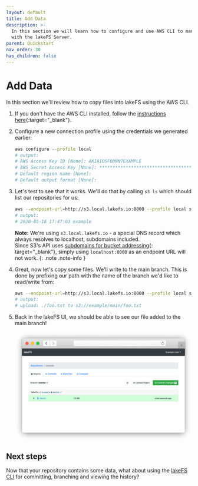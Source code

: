 ```yaml
---
layout: default
title: Add Data
description: >-
  In this section we will learn how to configure and use AWS CLI to manage data
  with the lakeFS Server.
parent: Quickstart
nav_order: 30
has_children: false
---
```


# Add Data

In this section we'll review how to copy files into lakeFS using the AWS CLI.

1. If you don't have the AWS CLI installed, follow the [instructions here](https://docs.aws.amazon.com/cli/latest/userguide/cli-chap-install.html){:target="\_blank"}.
2. Configure a new connection profile using the credentials we generated earlier:

   ```bash
   aws configure --profile local
   # output:
   # AWS Access Key ID [None]: AKIAIOSFODNN7EXAMPLE
   # AWS Secret Access Key [None]: ****************************************
   # Default region name [None]:
   # Default output format [None]:
   ```

3. Let's test to see that it works. We'll do that by calling `s3 ls` which should list our repositories for us:

   ```bash
   aws --endpoint-url=http://s3.local.lakefs.io:8000 --profile local s3 ls
   # output:
   # 2020-05-18 17:47:03 example
   ```

   **Note:** We're using `s3.local.lakefs.io` - a special DNS record which always resolves to localhost, subdomains included.  
   Since S3's API uses [subdomains for bucket addressing](https://aws.amazon.com/blogs/aws/amazon-s3-path-deprecation-plan-the-rest-of-the-story/){: target="\_blank"}, simply using `localhost:8000` as an endpoint URL will not work. {: .note .note-info }

4. Great, now let's copy some files. We'll write to the main branch. This is done by prefixing our path with the name of the branch we'd like to read/write from:

   ```bash
   aws --endpoint-url=http://s3.local.lakefs.io:8000 --profile local s3 cp ./foo.txt s3://example/main/
   # output:
   # upload: ./foo.txt to s3://example/main/foo.txt
   ```

5. Back in the lakeFS UI, we should be able to see our file added to the main branch!

   ![Object Added](../.gitbook/assets/object_added.png)

## Next steps

Now that your repository contains some data, what about using the [lakeFS CLI](lakefs_cli.md) for committing, branching and viewing the history?

